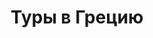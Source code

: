 ---
title: Туры в Грецию
published: true
layout: news
category: news
image: /images/tours/greece.jpeg
---